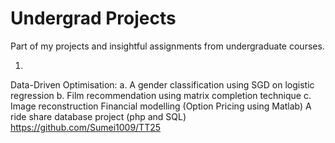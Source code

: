 # Undergrad Projects
Part of my projects and insightful assignments from undergraduate courses.

1. 
Data-Driven Optimisation: a. A gender classification using SGD on logistic regression b. Film recommendation using matrix completion technique  c. Image reconstruction
Financial modelling (Option Pricing using Matlab)
A ride share database project (php and SQL)
  https://github.com/Sumei1009/TT25
